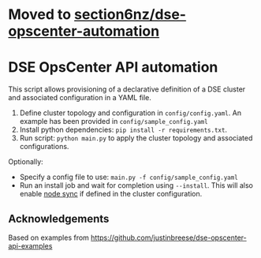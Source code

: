 # Moved to [section6nz/dse-opscenter-automation](https://github.com/section6nz/dse-opscenter-automation)


DSE OpsCenter API automation
===

This script allows provisioning of a declarative definition of a DSE cluster and associated
configuration in a YAML file.

1. Define cluster topology and configuration in `config/config.yaml`. An example has been provided
   in `config/sample_config.yaml`
2. Install python dependencies: `pip install -r requirements.txt`.
3. Run script: `python main.py` to apply the cluster topology and associated configurations.

Optionally:

* Specify a config file to use: `main.py -f config/sample_config.yaml`
* Run an install job and wait for completion using `--install`. This will also
  enable [node sync](https://docs.datastax.com/en/dse/6.8/docs/managing/configure/about-nodesync.html)
  if defined in the cluster configuration.

## Acknowledgements

Based on examples from https://github.com/justinbreese/dse-opscenter-api-examples
